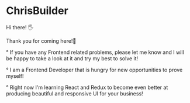 # ChrisBuilder

Hi there! 🖐

Thank you for coming here!🧐

° If you have any Frontend related problems, please let me know and I will be happy to take a look at it and try my best to solve it! 

° I am a Frontend Developer that is hungry for new opportunities to prove myself! 

° Right now I'm learning React and Redux to become even better at producing beautiful and responsive UI for your business! 

  

